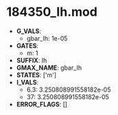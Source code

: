 # 184350_Ih.mod

- **G_VALS**:
  - gbar_Ih: 1e-05
- **GATES**:
  - m: 1
- **SUFFIX**: Ih
- **GMAX_NAME**: gbar_Ih
- **STATES**: ['m']
- **I_VALS**:
  - 6.3: 3.250808991558182e-05
  - 37: 3.250808991558182e-05
- **ERROR_FLAGS**: []
